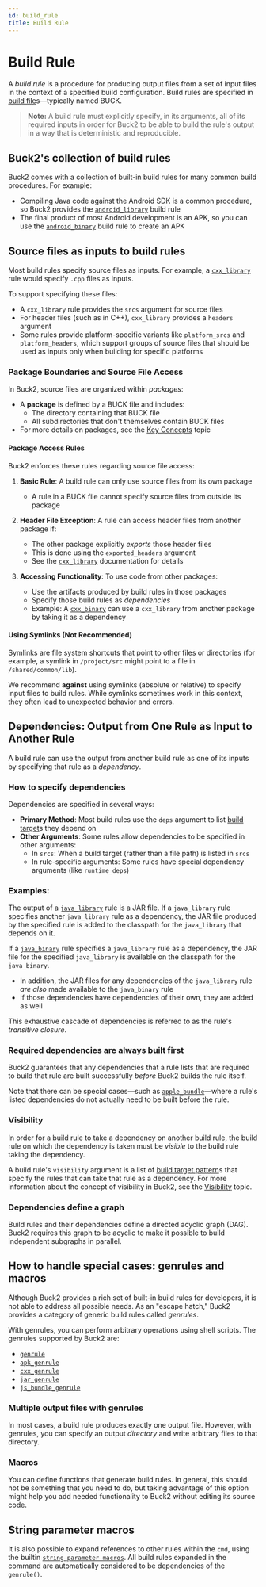 ```yaml
---
id: build_rule
title: Build Rule
---
```


# Build Rule

A _build rule_ is a procedure for producing output files from a set of input
files in the context of a specified build configuration. Build rules are
specified in [build file](build_file.md)s—typically named BUCK.

> **Note:** A build rule must explicitly specify, in its arguments, all of its
> required inputs in order for Buck2 to be able to build the rule's output in a
> way that is deterministic and reproducible.

## Buck2's collection of build rules

Buck2 comes with a collection of built-in build rules for many common build
procedures. For example:

- Compiling Java code against the Android SDK is a common procedure, so Buck2
  provides the [`android_library`](../../prelude/rules/android/android_library)
  build rule
- The final product of most Android development is an APK, so you can use the
  [`android_binary`](../../prelude/rules/android/android_binary) build rule to
  create an APK

## Source files as inputs to build rules

Most build rules specify source files as inputs. For example, a
[`cxx_library`](../../prelude/rules/cxx/cxx_library) rule would specify `.cpp`
files as inputs.

To support specifying these files:

- A `cxx_library` rule provides the `srcs` argument for source files
- For header files (such as in C++), `cxx_library` provides a `headers` argument
- Some rules provide platform-specific variants like `platform_srcs` and
  `platform_headers`, which support groups of source files that should be used
  as inputs only when building for specific platforms

### Package Boundaries and Source File Access

In Buck2, source files are organized within _packages_:

- A **package** is defined by a BUCK file and includes:
  - The directory containing that BUCK file
  - All subdirectories that don't themselves contain BUCK files
- For more details on packages, see the [Key Concepts](key_concepts.md) topic

#### Package Access Rules

Buck2 enforces these rules regarding source file access:

1. **Basic Rule**: A build rule can only use source files from its own package
   - A rule in a BUCK file cannot specify source files from outside its package

2. **Header File Exception**: A rule can access header files from another
   package if:
   - The other package explicitly _exports_ those header files
   - This is done using the `exported_headers` argument
   - See the [`cxx_library`](../../prelude/rules/cxx/cxx_library) documentation
     for details

3. **Accessing Functionality**: To use code from other packages:
   - Use the artifacts produced by build rules in those packages
   - Specify those build rules as _dependencies_
   - Example: A [`cxx_binary`](../../prelude/rules/cxx/cxx_binary) can use a
     `cxx_library` from another package by taking it as a dependency

#### Using Symlinks (Not Recommended)

Symlinks are file system shortcuts that point to other files or directories (for
example, a symlink in `/project/src` might point to a file in
`/shared/common/lib`).

We recommend **against** using symlinks (absolute or relative) to specify input
files to build rules. While symlinks sometimes work in this context, they often
lead to unexpected behavior and errors.

## Dependencies: Output from One Rule as Input to Another Rule

A build rule can use the output from another build rule as one of its inputs by
specifying that rule as a _dependency_.

### How to specify dependencies

Dependencies are specified in several ways:

- **Primary Method**: Most build rules use the `deps` argument to list
  [build target](build_target.md)s they depend on
- **Other Arguments**: Some rules allow dependencies to be specified in other
  arguments:
  - In `srcs`: When a build target (rather than a file path) is listed in `srcs`
  - In rule-specific arguments: Some rules have special dependency arguments
    (like `runtime_deps`)

### Examples:

The output of a [`java_library`](../../prelude/rules/java/java_library) rule is
a JAR file. If a `java_library` rule specifies another `java_library` rule as a
dependency, the JAR file produced by the specified rule is added to the
classpath for the `java_library` that depends on it.

If a [`java_binary`](../../prelude/rules/java/java_binary) rule specifies a
`java_library` rule as a dependency, the JAR file for the specified
`java_library` is available on the classpath for the `java_binary`.

- In addition, the JAR files for any dependencies of the `java_library` rule
  _are also_ made available to the `java_binary` rule
- If those dependencies have dependencies of their own, they are added as well

This exhaustive cascade of dependencies is referred to as the rule's _transitive
closure_.

### Required dependencies are always built first

Buck2 guarantees that any dependencies that a rule lists that are required to
build that rule are built successfully _before_ Buck2 builds the rule itself.

Note that there can be special cases—such as
[`apple_bundle`](../../prelude/rules/apple/apple_bundle)—where a rule's listed
dependencies do not actually need to be built before the rule.

### Visibility

In order for a build rule to take a dependency on another build rule, the build
rule on which the dependency is taken must be _visible_ to the build rule taking
the dependency.

A build rule's `visibility` argument is a list of
[build target pattern](target_pattern.md)s that specify the rules that can take
that rule as a dependency. For more information about the concept of visibility
in Buck2, see the [Visibility](visibility.md) topic.

### Dependencies define a graph

Build rules and their dependencies define a directed acyclic graph (DAG). Buck2
requires this graph to be acyclic to make it possible to build independent
subgraphs in parallel.

## How to handle special cases: genrules and macros

Although Buck2 provides a rich set of built-in build rules for developers, it is
not able to address all possible needs. As an "escape hatch," Buck2 provides a
category of generic build rules called _genrules_.

With genrules, you can perform arbitrary operations using shell scripts. The
genrules supported by Buck2 are:

- [`genrule`](../../prelude/rules/core/genrule)
- [`apk_genrule`](../../prelude/rules/android/apk_genrule)
- [`cxx_genrule`](../../prelude/rules/cxx/cxx_genrule)
- [`jar_genrule`](../../prelude/rules/java/jar_genrule)
- [`js_bundle_genrule`](../../prelude/rules/js/js_bundle_genrule)

### Multiple output files with genrules

In most cases, a build rule produces exactly one output file. However, with
genrules, you can specify an output _directory_ and write arbitrary files to
that directory.

### Macros

You can define functions that generate build rules. In general, this should not
be something that you need to do, but taking advantage of this option might help
you add needed functionality to Buck2 without editing its source code.

## String parameter macros

It is also possible to expand references to other rules within the `cmd`, using
the builtin
[`string parameter macros`](../../rule_authors/string_parameter_macros). All
build rules expanded in the command are automatically considered to be
dependencies of the `genrule()`.
